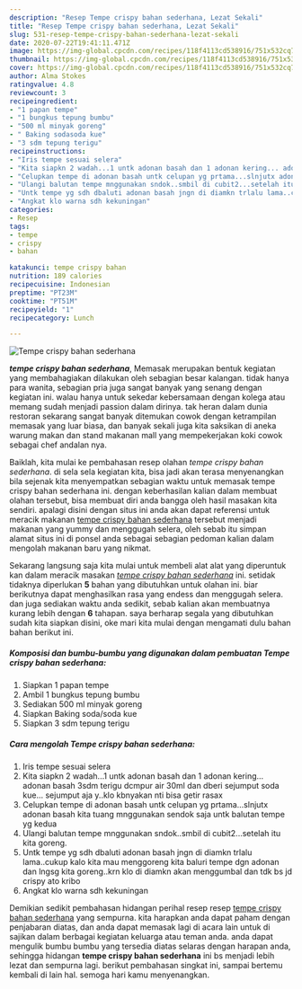 ```yaml
---
description: "Resep Tempe crispy bahan sederhana, Lezat Sekali"
title: "Resep Tempe crispy bahan sederhana, Lezat Sekali"
slug: 531-resep-tempe-crispy-bahan-sederhana-lezat-sekali
date: 2020-07-22T19:41:11.471Z
image: https://img-global.cpcdn.com/recipes/118f4113cd538916/751x532cq70/tempe-crispy-bahan-sederhana-foto-resep-utama.jpg
thumbnail: https://img-global.cpcdn.com/recipes/118f4113cd538916/751x532cq70/tempe-crispy-bahan-sederhana-foto-resep-utama.jpg
cover: https://img-global.cpcdn.com/recipes/118f4113cd538916/751x532cq70/tempe-crispy-bahan-sederhana-foto-resep-utama.jpg
author: Alma Stokes
ratingvalue: 4.8
reviewcount: 3
recipeingredient:
- "1 papan tempe"
- "1 bungkus tepung bumbu"
- "500 ml minyak goreng"
- " Baking sodasoda kue"
- "3 sdm tepung terigu"
recipeinstructions:
- "Iris tempe sesuai selera"
- "Kita siapkn 2 wadah...1 untk adonan basah dan 1 adonan kering... adonan basah 3sdm terigu dcmpur air 30ml dan dberi sejumput soda kue... sejumput aja y..klo kbnyakan nti bisa getir rasax"
- "Celupkan tempe di adonan basah untk celupan yg prtama...slnjutx adonan basah kita tuang mnggunakan sendok saja untk balutan tempe yg kedua"
- "Ulangi balutan tempe mnggunakan sndok..smbil di cubit2...setelah itu kita goreng."
- "Untk tempe yg sdh dbaluti adonan basah jngn di diamkn trlalu lama..cukup kalo kita mau menggoreng kita baluri tempe dgn adonan dan lngsg kita goreng..krn klo di diamkn akan menggumbal dan tdk bs jd crispy ato kribo"
- "Angkat klo warna sdh kekuningan"
categories:
- Resep
tags:
- tempe
- crispy
- bahan

katakunci: tempe crispy bahan 
nutrition: 189 calories
recipecuisine: Indonesian
preptime: "PT23M"
cooktime: "PT51M"
recipeyield: "1"
recipecategory: Lunch

---
```



![Tempe crispy bahan sederhana](https://img-global.cpcdn.com/recipes/118f4113cd538916/751x532cq70/tempe-crispy-bahan-sederhana-foto-resep-utama.jpg)

<b><i>tempe crispy bahan sederhana</i></b>, Memasak merupakan bentuk kegiatan yang membahagiakan dilakukan oleh sebagian besar kalangan. tidak hanya para wanita, sebagian pria juga sangat banyak yang senang dengan kegiatan ini. walau hanya untuk sekedar kebersamaan dengan kolega atau memang sudah menjadi passion dalam dirinya. tak heran dalam dunia restoran sekarang sangat banyak ditemukan cowok dengan ketrampilan memasak yang luar biasa, dan banyak sekali juga kita saksikan di aneka warung makan dan stand makanan mall yang mempekerjakan koki cowok sebagai chef andalan nya.



Baiklah, kita mulai ke pembahasan resep olahan <i>tempe crispy bahan sederhana</i>. di sela sela kegiatan kita, bisa jadi akan terasa menyenangkan bila sejenak kita menyempatkan sebagian waktu untuk memasak tempe crispy bahan sederhana ini. dengan keberhasilan kalian dalam membuat olahan tersebut, bisa membuat diri anda bangga oleh hasil masakan kita sendiri. apalagi disini dengan situs ini anda akan dapat referensi untuk meracik makanan <u>tempe crispy bahan sederhana</u> tersebut menjadi makanan yang yummy dan menggugah selera, oleh sebab itu simpan alamat situs ini di ponsel anda sebagai sebagian pedoman kalian dalam mengolah makanan baru yang nikmat.


Sekarang langsung saja kita mulai untuk membeli alat alat yang diperuntuk kan dalam meracik masakan <u><i>tempe crispy bahan sederhana</i></u> ini. setidak tidaknya diperlukan <b>5</b> bahan yang dibutuhkan untuk olahan ini. biar berikutnya dapat menghasilkan rasa yang endess dan menggugah selera. dan juga sediakan waktu anda sedikit, sebab kalian akan membuatnya kurang lebih dengan <b>6</b> tahapan. saya berharap segala yang dibutuhkan sudah kita siapkan disini, oke mari kita mulai dengan mengamati dulu bahan bahan berikut ini.

<!--inarticleads1-->

##### Komposisi dan bumbu-bumbu yang digunakan dalam pembuatan Tempe crispy bahan sederhana:

1. Siapkan 1 papan tempe
1. Ambil 1 bungkus tepung bumbu
1. Sediakan 500 ml minyak goreng
1. Siapkan  Baking soda/soda kue
1. Siapkan 3 sdm tepung terigu




<!--inarticleads2-->

##### Cara mengolah Tempe crispy bahan sederhana:

1. Iris tempe sesuai selera
1. Kita siapkn 2 wadah...1 untk adonan basah dan 1 adonan kering... adonan basah 3sdm terigu dcmpur air 30ml dan dberi sejumput soda kue... sejumput aja y..klo kbnyakan nti bisa getir rasax
1. Celupkan tempe di adonan basah untk celupan yg prtama...slnjutx adonan basah kita tuang mnggunakan sendok saja untk balutan tempe yg kedua
1. Ulangi balutan tempe mnggunakan sndok..smbil di cubit2...setelah itu kita goreng.
1. Untk tempe yg sdh dbaluti adonan basah jngn di diamkn trlalu lama..cukup kalo kita mau menggoreng kita baluri tempe dgn adonan dan lngsg kita goreng..krn klo di diamkn akan menggumbal dan tdk bs jd crispy ato kribo
1. Angkat klo warna sdh kekuningan




Demikian sedikit pembahasan hidangan perihal resep resep <u>tempe crispy bahan sederhana</u> yang sempurna. kita harapkan anda dapat paham dengan penjabaran diatas, dan anda dapat memasak lagi di acara lain untuk di sajikan dalam berbagai kegiatan keluarga atau teman anda. anda dapat mengulik bumbu bumbu yang tersedia diatas selaras dengan harapan anda, sehingga hidangan <b>tempe crispy bahan sederhana</b> ini bs menjadi lebih lezat dan sempurna lagi. berikut pembahasan singkat ini, sampai bertemu kembali di lain hal. semoga hari kamu menyenangkan.
